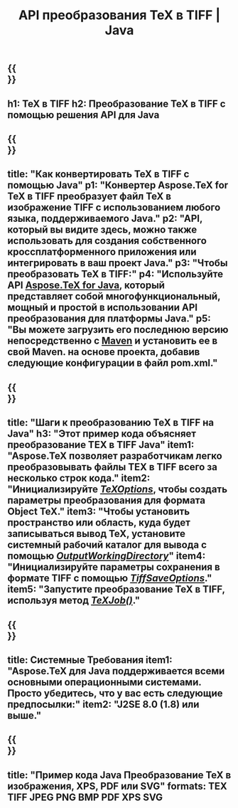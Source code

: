 ﻿---
translation: true
template: /_templates/_conversion-child-java.md
title: API преобразования TeX в TIFF | Java
description: Функция преобразования TeX в TIFF. Интегрируйте эту локальную библиотеку Java в свой проект или используйте кроссплатформенные приложения для преобразования TeX в TIFF.
keywords: tex to tiff API Java, интегрировать tex2tiff
url: /java/conversion/tex-to-tiff/
family: tex
platformtag: java
feature: conversion
informat: TEX
outformat: TIFF
otherformats: BMP PNG JPEG XPS PDF SVG
---

{{<section banner>}}
---
h1: TeX в TIFF
h2: Преобразование TeX в TIFF с помощью решения API для Java
---

{{<section overview>}}
---
title: "Как конвертировать TeX в TIFF с помощью Java"
p1: "Конвертер Aspose.TeX for TeX в TIFF преобразует файл TeX в изображение TIFF с использованием любого языка, поддерживаемого Java."
p2: "API, который вы видите здесь, можно также использовать для создания собственного кроссплатформенного приложения или интегрировать в ваш проект Java."
p3: "Чтобы преобразовать TeX в TIFF:"
p4: "Используйте API [Aspose.TeX for Java](https://products.aspose.com/tex/java), который представляет собой многофункциональный, мощный и простой в использовании API преобразования для платформы Java."
p5: "Вы можете загрузить его последнюю версию непосредственно с [Maven](https://repository.aspose.com/webapp/#/artifacts/browse/tree/General/repo/com/aspose/aspose-tex) и установить ее в свой Maven. на основе проекта, добавив следующие конфигурации в файл pom.xml."
---

{{<section feature1>}}
---
title: "Шаги к преобразованию TeX в TIFF на Java"
h3: "Этот пример кода объясняет преобразование TEX в TIFF Java"
item1: "Aspose.TeX позволяет разработчикам легко преобразовывать файлы TEX в TIFF всего за несколько строк кода."
item2: "Инициализируйте [*TeXOptions*](https://reference.aspose.com/tex/java/com.aspose.tex/TeXOptions), чтобы создать параметры преобразования для формата Object TeX."
item3: "Чтобы установить пространство или область, куда будет записываться вывод TeX, установите системный рабочий каталог для вывода с помощью [*OutputWorkingDirectory*](https://reference.aspose.com/tex/java/com.aspose.tex/TeXOptions#getOutputWorkingDirectory--)"
item4: "Инициализируйте параметры сохранения в формате TIFF с помощью [*TiffSaveOptions*](https://reference.aspose.com/tex/java/com.aspose.tex.rendering/TiffSaveOptions)."
item5: "Запустите преобразование TeX в TIFF, используя метод [*TeXJob()*](https://reference.aspose.com/tex/java/com.aspose.tex/TeXJob)."
---

{{<section feature2>}}
---
title: Системные Требования
item1: "Aspose.TeX для Java поддерживается всеми основными операционными системами. Просто убедитесь, что у вас есть следующие предпосылки:"
item2: "J2SE 8.0 (1.8) или выше."
---

{{<section widget>}}
---
title: "Пример кода Java Преобразование TeX в изображения, XPS, PDF или SVG"
formats: TEX TIFF JPEG PNG BMP PDF XPS SVG
---